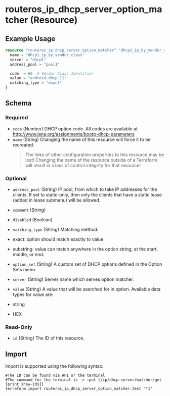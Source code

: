 # routeros_ip_dhcp_server_option_matcher (Resource)


## Example Usage
```terraform
resource "routeros_ip_dhcp_server_option_matcher" "dhcp1_ip_by_vendor_class" {
  name = "dhcp1_ip_by_vendor_class"
  server = "dhcp1"
  address_pool = "pool1"

  code  = 60  # Vendor Class Identifier
  value = "android-dhcp-11"
  matching_type = "exact"
}
```

<!-- schema generated by tfplugindocs -->
## Schema

### Required

- `code` (Number) DHCP option code. All codes are available at http://www.iana.org/assignments/bootp-dhcp-parameters
- `name` (String) Changing the name of this resource will force it to be recreated.
	> The links of other configuration properties to this resource may be lost!
	> Changing the name of the resource outside of a Terraform will result in a loss of control integrity for that resource!

### Optional

- `address_pool` (String) IP pool, from which to take IP addresses for the clients. If set to static-only, then only the clients that have a static lease (added in lease submenu) will be allowed.
- `comment` (String)
- `disabled` (Boolean)
- `matching_type` (String) Matching method:

- exact: option should match exactly to value
- substring: value can match anywhere in the option string; at the start, middle, or end.
- `option_set` (String) A custom set of DHCP options defined in the Option Sets menu.
- `server` (String) Server name which serves option matcher.
- `value` (String) A value that will be searched for in option.
Available data types for value are:

- string
- HEX

### Read-Only

- `id` (String) The ID of this resource.

## Import
Import is supported using the following syntax:
```shell
#The ID can be found via API or the terminal
#The command for the terminal is -> :put [/ip/dhcp-server/matcher/get [print show-ids]]
terraform import routeros_ip_dhcp_server_option_matcher.test "*1"
```
